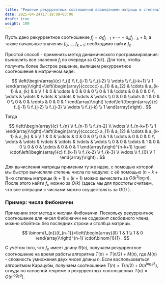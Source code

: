 ```yaml
---
title: "Решение рекуррентных соотношений возведением матрицы в степень"
date: 2025-04-24T17:19:09+03:00
draft: true
weight: 100
---
```


Пусть дано рекуррентное соотношение $f_{j}=a_{1} f_{j-1}+\cdots+a_{k} f_{j-k}+b$, а также начальные значения $f_{0}, \ldots, f_{k-1}$; необходимо найти $f_{n}$.

Простой способ - применить метод динамического программирования: вычислить все значения $f_{j}$ по очереди за $O(n k)$. Для того, чтобы получить более быстрое решение, выпишем рекуррентное соотношение в матричном виде:

$$
\left(\begin{array}{c}
f_{j} \\
f_{j-1} \\
f_{j-2} \\
\vdots \\
f_{j-k+1} \\
1
\end{array}\right)=\left(\begin{array}{cccccc}
a_{1} & a_{2} & \cdots & a_{k-1} & a_{k} & b \\
1 & 0 & \cdots & 0 & 0 & 0 \\
0 & 1 & \cdots & 0 & 0 & 0 \\
\vdots & \vdots & \vdots & \ddots & \vdots & \vdots \\
0 & 0 & \cdots & 1 & 0 & 0 \\
0 & 0 & \cdots & 0 & 0 & 1
\end{array}\right) \cdot\left(\begin{array}{c}
f_{j-1} \\
f_{j-2} \\
f_{j-3} \\
\vdots \\
f_{j-k} \\
1
\end{array}\right) .
$$

Тогда

$$
\left(\begin{array}{c}
f_{n} \\
f_{n-1} \\
f_{n-2} \\
\vdots \\
f_{n-k+1} \\
1
\end{array}\right)=\left(\begin{array}{cccccc}
a_{1} & a_{2} & \cdots & a_{k-1} & a_{k} & b \\
1 & 0 & \cdots & 0 & 0 & 0 \\
0 & 1 & \cdots & 0 & 0 & 0 \\
\vdots & \vdots & \vdots & \ddots & \vdots & \vdots \\
0 & 0 & \cdots & 1 & 0 & 0 \\
0 & 0 & \cdots & 0 & 0 & 1
\end{array}\right)^{n-k+1} \quad \cdot\left(\begin{array}{c}
f_{k-1} \\
f_{k-2} \\
f_{k-3} \\
\vdots \\
f_{0} \\
1
\end{array}\right) .
$$

Для вычисления матрицы применим ту же идею, с помощью которой мы быстро вычисляли степень числа по модулю: с её помощью $(n-k+1)$-ю степень матрицы $(k+1) \times(k+1)$ можно вычислить за $O\left(k^{3} \log n\right)$. После этого найти $f_{n}$ можно за $O(k)$ (здесь мы для простоты считаем, что все операции с числами можно осуществлять за $O(1)$ ).

### Пример: числа Фибоначчи

Применим этот метод к числам Фибоначчи. Поскольку рекуррентное соотношение для чисел Фибоначчи не содержит свободного члена, можно обойтись без последних строки и столбца матрицы.

$$
\binom{f_{n}}{f_{n-1}}=\left(\begin{array}{ll}
1 & 1 \\
1 & 0
\end{array}\right)^{n-1} \cdot\binom{1}{1} .
$$

С учётом того, что $f_{n}$ имеет длину $\Theta(n)$, получаем рекуррентное соотношение на время работы алгоритма $T(n)=T(n / 2)+M(n)$, где $M(n)$ - сложность умножения двух чисел длины $n$. Если воспользоваться алгоритмом Карацубы, получаем соотношение $T(n)=T(n / 2)+O\left(n^{\log _{2} 3}\right)$, откуда по основной теореме о рекуррентных соотношениях $T(n)=O\left(n^{\log _{2} 3}\right)$.
